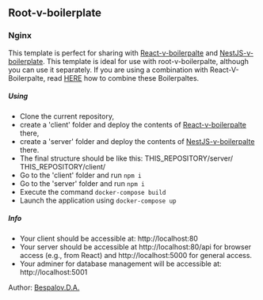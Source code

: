 ## Root-v-boilerplate
###  Nginx

This template is perfect for sharing with [React-v-boilerpalte](https://github.com/Bespalov-D-A/root-v-boilerpalte) and [NestJS-v-boilerplate](https://github.com/Bespalov-D-A/root-v-boilerpalte).
This template is ideal for use with root-v-boilerpalte, although you can use it separately.
If you are using a combination with React-V-Boilerpalte, read [HERE](https://github.com/Bespalov-D-A/root-v-boilerpalte)
 how to combine these Boilerpaltes.
#####  Using
- Clone the current repository,
- create a 'client' folder and deploy the contents of [React-v-boilerpalte](https://github.com/Bespalov-D-A/React-v-boilerplate) there,
- create a 'server' folder and deploy the contents of [NestJS-v-boilerpalte](https://github.com/Bespalov-D-A/NestJS-v-boilerplate) there.
- The final structure should be like this:
THIS_REPOSITORY/server/
THIS_REPOSITORY/client/
 - Go to the 'client' folder and run ```npm i```
 - Go to the 'server' folder and run ```npm i```
 - Execute the command ```docker-compose build```
 - Launch the application using ```docker-compose up```
  
#####  Info
 - Your client should be accessible at: http://localhost:80
 - Your server should be accessible at http://localhost:80/api for browser access (e.g., from React) and http://localhost:5000 for general access.
- Your adminer for database management will be accessible at: http://localhost:5001

Author: [Bespalov.D.A.](https://github.com/Bespalov-D-A)
